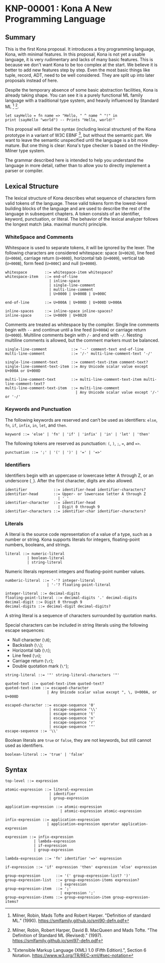 KNP-00001 : Kona A New Programming Language
===========================================

Summary
-------

This is the first Kona proposal. It introduces a tiny programming language,
Kona, with minimal features. In this proposal, Kona is not yet a usable
language, it is very rudimentary and lacks of many basic features. This is
because we don't want Kona to be too complex at the start. We believe it is
better to add new features step by step. Even the most basic things like tuple,
record, ADT, need to be well considered. They are split up into later proposals
instead of here.

Despite the temporary absence of some basic abstraction facilities, Kona is
already taking shape. You can see it is a purely functional ML family language
with a traditional type system, and heavily influenced by Standard ML [^1] [^2].

```
let sayHello = fn name => "Hello, " ^ name ^ "!" in
print (sayHello "world") -- Prints "Hello, world!"
```

This proposal will detail the syntax (including lexical structure) of the Kona
prototype in a variant of W3C EBNF [^3], but without the semantic part. We want
to leave the semantic unspecified until the language is a bit more mature. But
one thing is clear: Kona's type checker is based on the Hindley-Milner type
system.

The grammar described here is intended to help you understand the language in
more detail, rather than to allow you to directly implement a parser or
compiler.

Lexical Structure
-----------------

The lexical structure of Kona describes what sequence of characters form valid
tokens of the language. These valid tokens form the lowest-level building blocks
of the language and are used to describe the rest of the language in subsequent
chapters. A token consists of an identifier, keyword, punctuation, or literal.
The behavior of the lexical analyzer follows the longest match (aka. maximal
munch) principle.

### WhiteSpace and Comments

Whitespace is used to separate tokens, it will be ignored by the lexer. The
following characters are considered whitespace: space (`U+0020`), line feed
(`U+000A`), carriage return (`U+000D`), horizontal tab (`U+0009`), vertical tab
(`U+000B`), form feed (`U+000C`) and null (`U+0000`).

```
whitespace        ::= whitespace-item whitespace?
whitespace-item   ::= end-of-line
                    | inline-space
                    | single-line-comment
                    | multi-line-comment
                    | U+0000 | U+000B | U+000C

end-of-line       ::= U+000A | U+000D | U+000D U+000A

inline-spaces     ::= inline-space inline-spaces?
inline-space      ::= U+0009 | U+0020
```

Comments are treated as whitespace by the compiler. Single line comments begin
with `--` and continue until a line feed (`U+000A`) or carriage return
(`U+000D`). Multiline comments begin with `/-` and end with `-/`. Nesting
multiline comments is allowed, but the comment markers must be balanced.

```
single-line-comment           ::= '--' comment-text end-of-line
multi-line-comment            ::= '/-' multi-line-comment-text '-/'

single-line-comment-text      ::= comment-text-item comment-text?
single-line-comment-text-item ::= Any Unicode scalar value except U+000A or U+000D

multi-line-comment-text       ::= multi-line-comment-text-item multi-line-comment-text?
multi-line-comment-text-item  ::= multi-line-comment
                                | Any Unicode scalar value except '/-' or '-/'
```

### Keywords and Punctuation

The following keywords are reserved and can’t be used as identifiers: `else`,
`fn`, `if`, `infix`, `in`, `let`, and `then`.

```
keyword ::= 'else' | 'fn' | 'if' | 'infix' | 'in' | 'let' | 'then'
```

The following tokens are reserved as punctuation: `(`, `)`, `;`, `=`, and `=>`.

```
punctuation ::= ';' | '(' | ')' | '=' | '=>'
```

### Identifiers

Identifiers begin with an uppercase or lowercase letter A through Z, or an
underscore (`_`). After the first character, digits are also allowed.

```
identifier            ::= identifier-head identifier-characters?
identifier-head       ::= Upper- or lowercase letter A through Z
                        | '_'
identifier-character  ::= identifier-head
                        | Digit 0 through 9
identifier-characters ::= identifier-char identifier-characters?
```

### Literals

A literal is the source code representation of a value of a type, such as a
number or string. Kona supports literals for integers, floating-point numbers,
booleans, and strings.

```
literal ::= numeric-literal
          | boolean-literal
          | string-literal
```

Numeric literals represent integers and floating-point number values.

```
numberic-literal ::= '-'? integer-literal
                   | '-'? floating-point-literal

integer-literal ::= decimal-digits
floating-point-literal ::= decimal-digits '.' decimal-digits
decimal-digit ::= Digit 0 through 9
decimal-digits ::= decimal-digit decimal-digits?
```

A string literal is a sequence of characters surrounded by quotation marks.

Special characters can be included in string literals using the following escape
sequences:

- Null character (`\0`);
- Backslash (`\\`);
- Horizontal tab (`\t`);
- Line feed (`\n`);
- Carriage return (`\r`);
- Double quotation mark (`\"`);

```
string-literal ::= '"' string-literal-characters '"'

quoted-text ::= quoted-text-item quoted-text?
quoted-text-item ::= escaped-character
                   | Any Unicode scalar value except ", \, U+000A, or U+000D

escaped-character ::= escape-sequence '0'
                    | escape-sequence '\\'
                    | escape-sequence 't'
                    | escape-sequence 'n'
                    | escape-sequence 'r'
                    | escape-sequence '"'
escape-sequence ::= '\\'
```

Boolean literals are `true` or `false`, they are not keywords, but still cannot
used as identifiers.

```
boolean-literal ::= 'true' | 'false'
```

Syntax
------

```
top-level ::= expression

atomic-expression ::= literal-expression
                    | identifier
                    | group-expression

application-expression ::= atomic-expression
                         | atomic-expression atomic-expression

infix-expression ::= application-expression
                   | application-expression operator application-expression

expression ::= infix-expression
             | lambda-expression
             | if-expression
             | group-expression

lambda-expression ::= 'fn' identifier '=>' expression

if-expression ::= 'if' expression 'then' expression 'else' expression

group-expression       ::= '(' group-expression-list? ')'
group-expression-list  ::= group-expression-items expression?
                         | expression
group-expression-item  ::= ';'
                         | expression ';'
group-expression-items ::= group-expression-item group-expression-items?
```

[^1]: Milner, Robin, Mads Tofte and Robert Harper. "Definition of standard ML."
      (1990). https://smlfamily.github.io/sml90-defn.pdf
[^2]: Milner, Robin, Robert Harper, David B. MacQueen and Mads Tofte. "The
      Definition of Standard ML (Revised)."  (1997).
      https://smlfamily.github.io/sml97-defn.pdf
[^3]: "Extensible Markup Language (XML) 1.0 (Fifth Edition).", Section 6
      Notation. https://www.w3.org/TR/REC-xml/#sec-notation
